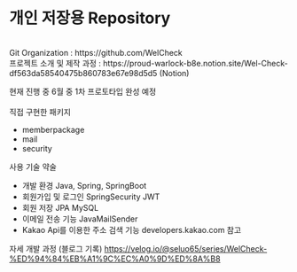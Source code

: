 <h1>개인 저장용 Repository</h1> <br>
Git Organization : https://github.com/WelCheck <br>
프로젝트 소개 및 제작 과정 : https://proud-warlock-b8e.notion.site/Wel-Check-df563da58540475b860783e67e98d5d5 (Notion)

현재 진행 중 6월 중 1차 프로토타입 완성 예정 <br><br>
직접 구현한 패키지
- memberpackage
- mail
- security

사용 기술 약술
- 개발 환경
Java, Spring, SpringBoot
- 회원가입 및 로그인
SpringSecurity
JWT
- 회원 저장
JPA
MySQL
- 이메일 전송 기능
JavaMailSender
- Kakao Api를 이용한 주소 검색 기능
developers.kakao.com 참고

자세 개발 과정 (블로그 기록)
https://velog.io/@seluo65/series/WelCheck-%ED%94%84%EB%A1%9C%EC%A0%9D%ED%8A%B8

